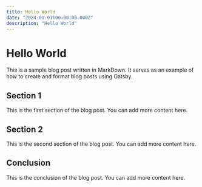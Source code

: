 ```yaml
---
title: Hello World
date: "2024-01-01T00:00:00.000Z"
description: "Hello World"
---
```


# Hello World

This is a sample blog post written in MarkDown. It serves as an example of how to create and format blog posts using Gatsby.

## Section 1

This is the first section of the blog post. You can add more content here.

## Section 2

This is the second section of the blog post. You can add more content here.

## Conclusion

This is the conclusion of the blog post. You can add more content here.
